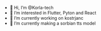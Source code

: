 - 👋 Hi, I’m @Korla-tech
- 👀 I’m interested in Flutter, Pyton and React
- 🚀 I’m currently working on kostrjanc
- 🌱 I’m currently making a sorbian tts model

<!---
Korla-tech/Korla-tech is a ✨ special ✨ repository because its `README.md` (this file) appears on your GitHub profile.
You can click the Preview link to take a look at your changes.
--->
